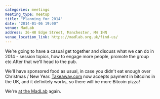 ```yaml
---
categories: meetings
meeting_type: meetup
title: "Planning for 2014"
date: "2014-01-06 19:00"
venue: MadLab
address: 36-40 Edge Street, Manchester, M4 1HN
venue_location_link: https://madlab.org.uk/find-us/
---
```


We’re going to have a casual get together and discuss what we can do in 2014 - session topics, how to engage more people, promote the group etc.After that we'll head to the pub.

We'll have sponsored food as usual, in case you didn't eat enough over Christmas / New Year. [Takeaway.com][takeaway] now accepts payment in bitcoins in the UK, and it definitely works, so there will be more Bitcoin pizza!

We're [at the MadLab][madlab-event] again.

[madlab-event]: http://madlab.org.uk/content/bitcoin-manchester-6/
[takeaway]: http://www.takeaway.com/